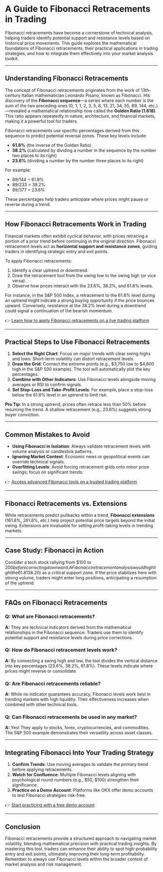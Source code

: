 # A Guide to Fibonacci Retracements in Trading

Fibonacci retracements have become a cornerstone of technical analysis, helping traders identify potential support and resistance levels based on historical price movements. This guide explores the mathematical foundations of Fibonacci retracements, their practical applications in trading strategies, and how to integrate them effectively into your market analysis toolkit.

---

## Understanding Fibonacci Retracements

The concept of Fibonacci retracements originates from the work of 13th-century Italian mathematician Leonardo Pisano, known as Fibonacci. His discovery of the **Fibonacci sequence**—a series where each number is the sum of the two preceding ones (0, 1, 1, 2, 3, 5, 8, 13, 21, 34, 55, 89, 144, etc.)—revealed a mathematical relationship now called the **Golden Ratio (1.618)**. This ratio appears repeatedly in nature, architecture, and financial markets, making it a powerful tool for traders.

Fibonacci retracements use specific percentages derived from this sequence to predict potential reversal zones. These key levels include:
- **61.8%** (the inverse of the Golden Ratio)
- **38.2%** (calculated by dividing a number in the sequence by the number two places to its right)
- **23.6%** (dividing a number by the number three places to its right)

For example:
- 89/144 = 61.8%
- 89/233 = 38.2%
- 89/377 = 23.6%

These percentages help traders anticipate where prices might pause or reverse during a trend.

---

## How Fibonacci Retracements Work in Trading

Financial markets often exhibit cyclical behavior, with prices retracing a portion of a prior trend before continuing in the original direction. Fibonacci retracement levels act as **horizontal support and resistance zones**, guiding traders in identifying strategic entry and exit points.

To apply Fibonacci retracements:
1. Identify a clear uptrend or downtrend.
2. Draw the retracement tool from the swing low to the swing high (or vice versa).
3. Observe how prices interact with the 23.6%, 38.2%, and 61.8% levels.

For instance, in the S&P 500 Index, a retracement to the 61.8% level during an uptrend might indicate a strong buying opportunity if the price bounces upward. Conversely, resistance at the 38.2% level during a downtrend could signal a continuation of the bearish momentum.

👉 [Learn how to apply Fibonacci retracements on a live trading platform](https://bit.ly/okx-bonus)

---

## Practical Steps to Use Fibonacci Retracements

1. **Select the Right Chart**: Focus on major trends with clear swing highs and lows. Short-term volatility can distort retracement levels.
2. **Draw the Grid**: Connect the extreme points (e.g., $3,750 low to $4,800 high in the S&P 500 example). The tool will automatically plot the key percentages.
3. **Combine with Other Indicators**: Use Fibonacci levels alongside moving averages or RSI to confirm signals.
4. **Set Stop-Loss and Take-Profit Levels**: For example, place a stop-loss below the 61.8% level in an uptrend to limit risk.

**Pro Tip**: In a strong uptrend, prices often retrace less than 50% before resuming the trend. A shallow retracement (e.g., 23.6%) suggests strong buyer conviction.

---

## Common Mistakes to Avoid

- **Using Fibonacci in Isolation**: Always validate retracement levels with volume analysis or candlestick patterns.
- **Ignoring Market Context**: Economic news or geopolitical events can override technical signals.
- **Overfitting Levels**: Avoid forcing retracement grids onto minor price swings; focus on significant trends.

👉 [Access advanced Fibonacci tools on a trusted trading platform](https://bit.ly/okx-bonus)

---

## Fibonacci Retracements vs. Extensions

While retracements predict pullbacks within a trend, **Fibonacci extensions** (161.8%, 261.8%, etc.) help project potential price targets beyond the initial swing. Extensions are invaluable for setting profit-taking levels in trending markets.

---

## Case Study: Fibonacci in Action

Consider a tech stock rallying from $100 to $200 before correcting downward. A Fibonacci retracement analysis would highlight the 61.8% level ($138.20) as a critical support zone. If the price stabilizes here with strong volume, traders might enter long positions, anticipating a resumption of the uptrend.

---

## FAQs on Fibonacci Retracements

### **Q: What are Fibonacci retracements?**  
**A:** They are technical indicators derived from the mathematical relationships in the Fibonacci sequence. Traders use them to identify potential support and resistance levels during price corrections.

### **Q: How do Fibonacci retracement levels work?**  
**A:** By connecting a swing high and low, the tool divides the vertical distance into key percentages (23.6%, 38.2%, 61.8%). These levels indicate where prices might reverse or consolidate.

### **Q: Are Fibonacci retracements reliable?**  
**A:** While no indicator guarantees accuracy, Fibonacci levels work best in trending markets with high liquidity. Their effectiveness increases when combined with other technical tools.

### **Q: Can Fibonacci retracements be used in any market?**  
**A:** Yes! They apply to stocks, forex, cryptocurrencies, and commodities. The S&P 500 example demonstrates their versatility across asset classes.

---

## Integrating Fibonacci Into Your Trading Strategy

1. **Confirm Trends**: Use moving averages to validate the primary trend before applying retracements.
2. **Watch for Confluence**: Multiple Fibonacci levels aligning with psychological round numbers (e.g., $50, $100) strengthen their significance.
3. **Practice on a Demo Account**: Platforms like OKX offer demo accounts to test Fibonacci strategies risk-free.

👉 [Start practicing with a free demo account](https://bit.ly/okx-bonus)

---

## Conclusion

Fibonacci retracements provide a structured approach to navigating market volatility, blending mathematical precision with practical trading insights. By mastering this tool, traders can enhance their ability to spot high-probability entry and exit points, ultimately improving their long-term profitability. Remember to always use Fibonacci levels within the broader context of market analysis and risk management.